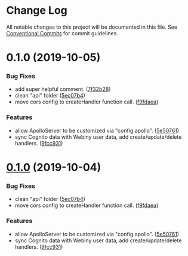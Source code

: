 # Change Log

All notable changes to this project will be documented in this file.
See [Conventional Commits](https://conventionalcommits.org) for commit guidelines.

<a name="0.1.0"></a>
# 0.1.0 (2019-10-05)


### Bug Fixes

* add super helpful comment. ([7f32b28](https://github.com/webiny/webiny-js/commit/7f32b28))
* clean "api" folder ([5ec07b4](https://github.com/webiny/webiny-js/commit/5ec07b4))
* move cors config to createHandler function call. ([f9fdaea](https://github.com/webiny/webiny-js/commit/f9fdaea))


### Features

* allow ApolloServer to be customized via "config.apollo". ([5e50761](https://github.com/webiny/webiny-js/commit/5e50761))
* sync Cognito data with Webiny user data, add create/update/delete handlers. ([9fcc931](https://github.com/webiny/webiny-js/commit/9fcc931))





<a name="0.1.0"></a>
# [0.1.0](https://github.com/webiny/webiny-js/compare/@webiny/api@1.0.0-next.2...@webiny/api@0.1.0) (2019-10-04)


### Bug Fixes

* clean "api" folder ([5ec07b4](https://github.com/webiny/webiny-js/commit/5ec07b4))
* move cors config to createHandler function call. ([f9fdaea](https://github.com/webiny/webiny-js/commit/f9fdaea))


### Features

* allow ApolloServer to be customized via "config.apollo". ([5e50761](https://github.com/webiny/webiny-js/commit/5e50761))
* sync Cognito data with Webiny user data, add create/update/delete handlers. ([9fcc931](https://github.com/webiny/webiny-js/commit/9fcc931))

